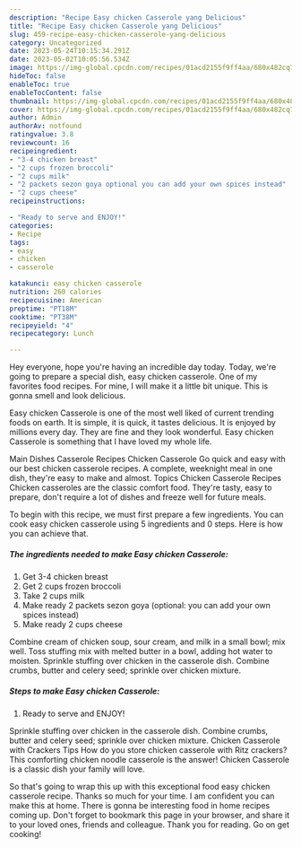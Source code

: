 ```yaml
---
description: "Recipe Easy chicken Casserole yang Delicious"
title: "Recipe Easy chicken Casserole yang Delicious"
slug: 459-recipe-easy-chicken-casserole-yang-delicious
category: Uncategorized
date: 2023-05-24T10:15:34.291Z
date: 2023-05-02T10:05:56.534Z
image: https://img-global.cpcdn.com/recipes/01acd2155f9ff4aa/680x482cq70/easy-chicken-casserole-recipe-main-photo.jpg
hideToc: false
enableToc: true
enableTocContent: false
thumbnail: https://img-global.cpcdn.com/recipes/01acd2155f9ff4aa/680x482cq70/easy-chicken-casserole-recipe-main-photo.jpg
cover: https://img-global.cpcdn.com/recipes/01acd2155f9ff4aa/680x482cq70/easy-chicken-casserole-recipe-main-photo.jpg
author: Admin
authorAv: notfound
ratingvalue: 3.8
reviewcount: 16
recipeingredient:
- "3-4 chicken breast"
- "2 cups frozen broccoli"
- "2 cups milk"
- "2 packets sezon goya optional you can add your own spices instead"
- "2 cups cheese"
recipeinstructions:

- "Ready to serve and ENJOY!"
categories:
- Recipe
tags:
- easy
- chicken
- casserole

katakunci: easy chicken casserole 
nutrition: 260 calories
recipecuisine: American
preptime: "PT18M"
cooktime: "PT38M"
recipeyield: "4"
recipecategory: Lunch

---
```



Hey everyone, hope you're having an incredible day today. Today, we're going to prepare a special dish, easy chicken casserole. One of my favorites food recipes. For mine, I will make it a little bit unique. This is gonna smell and look delicious.

Easy chicken Casserole is one of the most well liked of current trending foods on earth. It is simple, it is quick, it tastes delicious. It is enjoyed by millions every day. They are fine and they look wonderful. Easy chicken Casserole is something that I have loved my whole life.

Main Dishes Casserole Recipes Chicken Casserole Go quick and easy with our best chicken casserole recipes. A complete, weeknight meal in one dish, they&#39;re easy to make and almost. Topics Chicken Casserole Recipes Chicken casseroles are the classic comfort food. They&#39;re tasty, easy to prepare, don&#39;t require a lot of dishes and freeze well for future meals.


To begin with this recipe, we must first prepare a few ingredients. You can cook easy chicken casserole using 5 ingredients and 0 steps. Here is how you can achieve that.

<!--inarticleads1-->

##### The ingredients needed to make Easy chicken Casserole:

1. Get 3-4 chicken breast
1. Get 2 cups frozen broccoli
1. Take 2 cups milk
1. Make ready 2 packets sezon goya (optional: you can add your own spices instead)
1. Make ready 2 cups cheese


Combine cream of chicken soup, sour cream, and milk in a small bowl; mix well. Toss stuffing mix with melted butter in a bowl, adding hot water to moisten. Sprinkle stuffing over chicken in the casserole dish. Combine crumbs, butter and celery seed; sprinkle over chicken mixture. 

<!--inarticleads2-->

##### Steps to make Easy chicken Casserole:


1. Ready to serve and ENJOY!

Sprinkle stuffing over chicken in the casserole dish. Combine crumbs, butter and celery seed; sprinkle over chicken mixture. Chicken Casserole with Crackers Tips How do you store chicken casserole with Ritz crackers? This comforting chicken noodle casserole is the answer! Chicken Casserole is a classic dish your family will love. 

So that's going to wrap this up with this exceptional food easy chicken casserole recipe. Thanks so much for your time. I am confident you can make this at home. There is gonna be interesting food in home recipes coming up. Don't forget to bookmark this page in your browser, and share it to your loved ones, friends and colleague. Thank you for reading. Go on get cooking!
